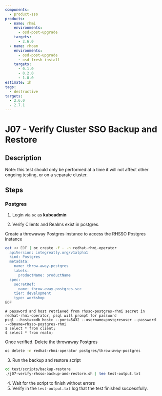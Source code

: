 ```yaml
---
components:
  - product-sso
products:
  - name: rhmi
    environments:
      - osd-post-upgrade
    targets:
      - 2.6.0
  - name: rhoam
    environments:
      - osd-post-upgrade
      - osd-fresh-install
    targets:
      - 0.1.0
      - 0.2.0
      - 1.0.0
estimate: 1h
tags:
  - destructive
targets:
  - 2.6.0
  - 2.7.1
---
```


# J07 - Verify Cluster SSO Backup and Restore

## Description

Note: this test should only be performed at a time it will not affect other ongoing testing, or on a separate cluster.

## Steps

### Postgres

1. Login via `oc` as **kubeadmin**

2. Verify Clients and Realms exist in postgres.

Create a throwaway Postgres instance to access the RHSSO Postgres instance

```sh
cat << EOF | oc create -f - -n redhat-rhmi-operator
  apiVersion: integreatly.org/v1alpha1
  kind: Postgres
  metadata:
    name: throw-away-postgres
    labels:
      productName: productName
  spec:
    secretRef:
      name: throw-away-postgres-sec
    tier: development
    type: workshop
EOF
```

```
# password and host retrieved from rhsso-postgres-rhmi secret in redhat-rhmi-operator, psql will prompt for password
psql --host=<<db host> --port=5432 --username=postgresuser --password --dbname=rhsso-postgres-rhmi
$ select * from client;
$ select * from realm;
```

Once verified. Delete the throwaway Postgres

```sh
oc delete -n redhat-rhmi-operator postgres/throw-away-postgres
```

3. Run the backup and restore script

```sh
cd test/scripts/backup-restore
./j07-verify-rhsso-backup-and-restore.sh | tee test-output.txt
```

4. Wait for the script to finish without errors
5. Verify in the `test-output.txt` log that the test finished successfully.
